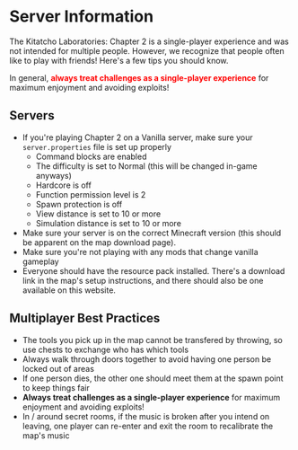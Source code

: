 # Server Information
The Kitatcho Laboratories: Chapter 2 is a single-player experience and was not intended for multiple people. However, we recognize that people often like to play with friends! Here's a few tips you should know. 

In general, <span style="color: red;">**always treat challenges as a single-player experience**</span> for maximum enjoyment and avoiding exploits!

## Servers
- If you're playing Chapter 2 on a Vanilla server, make sure your `server.properties` file is set up properly
  - Command blocks are enabled
  - The difficulty is set to Normal (this will be changed in-game anyways)
  - Hardcore is off
  - Function permission level is 2
  - Spawn protection is off
  - View distance is set to 10 or more
  - Simulation distance is set to 10 or more
- Make sure your server is on the correct Minecraft version (this should be apparent on the map download page).
- Make sure you're not playing with any mods that change vanilla gameplay
- Everyone should have the resource pack installed. There's a download link in the map's setup instructions, and there should also be one available on this website.

## Multiplayer Best Practices
- The tools you pick up in the map cannot be transfered by throwing, so use chests to exchange who has which tools
- Always walk through doors together to avoid having one person be locked out of areas
- If one person dies, the other one should meet them at the spawn point to keep things fair
- **Always treat challenges as a single-player experience** for maximum enjoyment and avoiding exploits!
- In / around secret rooms, if the music is broken after you intend on leaving, one player can re-enter and exit the room to recalibrate the map's music